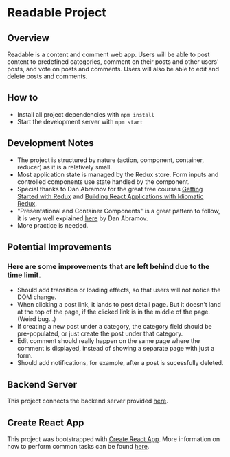 # Readable Project
 
## Overview
Readable is a content and comment web app. Users will be able to post content to predefined categories, comment on their posts and other users' posts, and vote on posts and comments. Users will also be able to edit and delete posts and comments.

## How to
* Install all project dependencies with `npm install`
* Start the development server with `npm start`

## Development Notes
* The project is structured by nature (action, component, container, reducer) as it is a relatively small.
* Most application state is managed by the Redux store. Form inputs and controlled components use state handled by the component.
* Special thanks to Dan Abramov for the great free courses [Getting Started with Redux](https://egghead.io/courses/getting-started-with-redux) and [Building React Applications with Idiomatic Redux](https://egghead.io/courses/building-react-applications-with-idiomatic-redux).
* "Presentational and Container Components" is a great pattern to follow, it is very well explained [here](https://medium.com/@dan_abramov/smart-and-dumb-components-7ca2f9a7c7d0) by Dan Abramov.
* More practice is needed.

## Potential Improvements
### Here are some improvements that are left behind due to the time limit.
* Should add transition or loading effects, so that users will not notice the DOM change.
* When clicking a post link, it lands to post detail page. But it doesn't land at the top of the page, if the clicked link is in the middle of the page. (Weird bug...)
* If creating a new post under a category, the category field should be pre-populated, or just create the post under that category.
* Edit comment should really happen on the same page where the comment is displayed, instead of showing a separate page with just a form.
* Should add notifications, for example, after a post is sucessfully deleted.

## Backend Server

This project connects the backend server provided [here](https://github.com/udacity/reactnd-project-readable-starter). 


## Create React App

This project was bootstrapped with [Create React App](https://github.com/facebookincubator/create-react-app).
More information on how to perform common tasks can be found [here](https://github.com/facebookincubator/create-react-app/blob/master/packages/react-scripts/template/README.md).